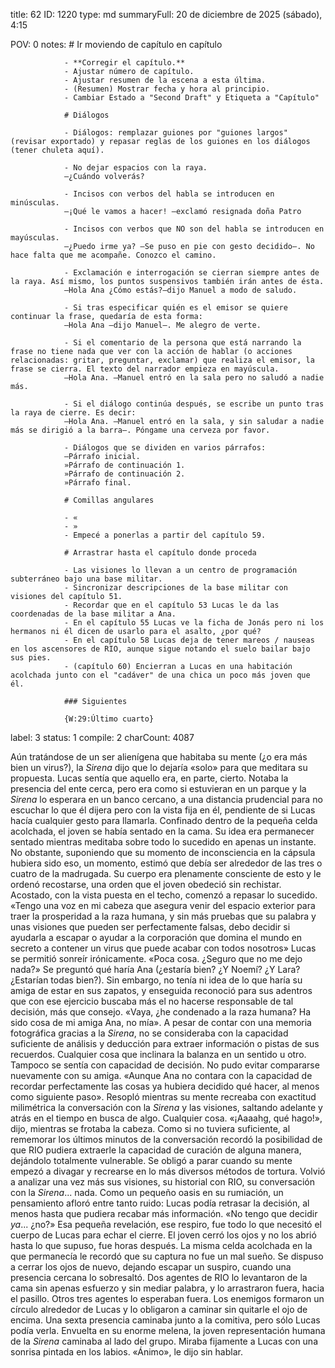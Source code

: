 title:          62
ID:             1220
type:           md
summaryFull:    20 de diciembre de 2025 (sábado), 4:15
                
                
POV:            0
notes:          # Ir moviendo de capítulo en capítulo
                
                - **Corregir el capítulo.**
                - Ajustar número de capítulo.
                - Ajustar resumen de la escena a esta última.
                - (Resumen) Mostrar fecha y hora al principio.
                - Cambiar Estado a "Second Draft" y Etiqueta a "Capítulo"
                
                # Diálogos
                
                - Diálogos: remplazar guiones por "guiones largos" (revisar exportado) y repasar reglas de los guiones en los diálogos (tener chuleta aquí).
                
                - No dejar espacios con la raya.
                —¿Cuándo volverás?
                
                - Incisos con verbos del habla se introducen en minúsculas.
                —¡Qué le vamos a hacer! —exclamó resignada doña Patro
                
                - Incisos con verbos que NO son del habla se introducen en mayúsculas.
                —¿Puedo irme ya? —Se puso en pie con gesto decidido—. No hace falta que me acompañe. Conozco el camino.
                
                - Exclamación e interrogación se cierran siempre antes de la raya. Así mismo, los puntos suspensivos también irán antes de ésta.
                —Hola Ana ¿Cómo estás?—dijo Manuel a modo de saludo.
                
                - Si tras especificar quién es el emisor se quiere continuar la frase, quedaría de esta forma:
                —Hola Ana —dijo Manuel—. Me alegro de verte.
                
                - Si el comentario de la persona que está narrando la frase no tiene nada que ver con la acción de hablar (o acciones relacionadas: gritar, preguntar, exclamar) que realiza el emisor, la frase se cierra. El texto del narrador empieza en mayúscula.
                —Hola Ana. —Manuel entró en la sala pero no saludó a nadie más.
                
                - Si el diálogo continúa después, se escribe un punto tras la raya de cierre. Es decir:
                —Hola Ana. —Manuel entró en la sala, y sin saludar a nadie más se dirigió a la barra—. Póngame una cerveza por favor.
                
                - Diálogos que se dividen en varios párrafos:
                —Párrafo inicial.
                »Párrafo de continuación 1.
                »Párrafo de continuación 2.
                »Párrafo final.
                
                # Comillas angulares
                
                - «
                - »
                - Empecé a ponerlas a partir del capítulo 59.
                
                # Arrastrar hasta el capítulo donde proceda
                
                - Las visiones lo llevan a un centro de programación subterráneo bajo una base militar.
                - Sincronizar descripciones de la base militar con visiones del capítulo 51.
                - Recordar que en el capítulo 53 Lucas le da las coordenadas de la base militar a Ana.
                - En el capítulo 55 Lucas ve la ficha de Jonás pero ni los hermanos ni él dicen de usarlo para el asalto, ¿por qué?
                - En el capítulo 58 Lucas deja de tener mareos / nauseas en los ascensores de RIO, aunque sigue notando el suelo bailar bajo sus pies.
                - (capítulo 60) Encierran a Lucas en una habitación acolchada junto con el "cadáver" de una chica un poco más joven que él.
                
                ### Siguientes
                
                {W:29:Último cuarto}
label:          3
status:         1
compile:        2
charCount:      4087


Aún tratándose de un ser alienígena que habitaba su mente (¿o era más bien un virus?), la *Sirena* dijo que lo dejaría «solo» para que meditara su propuesta.
Lucas sentía que aquello era, en parte, cierto. Notaba la presencia del ente cerca, pero era como si estuvieran en un parque y la *Sirena* lo esperara en un banco cercano, a una distancia prudencial para no escuchar lo que él dijera pero con la vista fija en él, pendiente de si Lucas hacía cualquier gesto para llamarla.
Confinado dentro de la pequeña celda acolchada, el joven se había sentado en la cama. Su idea era permanecer sentado mientras meditaba sobre todo lo sucedido en apenas un instante. No obstante, suponiendo que su momento de inconsciencia en la cápsula hubiera sido eso, un momento, estimó que debía ser alrededor de las tres o cuatro de la madrugada. Su cuerpo era plenamente consciente de esto y le ordenó recostarse, una orden que el joven obedeció sin rechistar.
Acostado, con la vista puesta en el techo, comenzó a repasar lo sucedido.
«Tengo una voz en mi cabeza que asegura venir del espacio exterior para traer la prosperidad a la raza humana, y sin más pruebas que su palabra y unas visiones que pueden ser perfectamente falsas, debo decidir si ayudarla a escapar o ayudar a la corporación que domina el mundo en secreto a contener un virus que puede acabar con todos nosotros»
Lucas se permitió sonreír irónicamente.
«Poca cosa. ¿Seguro que no me dejo nada?»
Se preguntó qué haría Ana (¿estaría bien? ¿Y Noemí? ¿Y Lara? ¿Estarían todas bien?). Sin embargo, no tenía ni idea de lo que haría su amiga de estar en sus zapatos, y enseguida reconoció para sus adentros que con ese ejercicio buscaba más el no hacerse responsable de tal decisión, más que consejo. «Vaya, ¿he condenado a la raza humana? Ha sido cosa de mi amiga Ana, no mía».
A pesar de contar con una memoria fotográfica gracias a la *Sirena*, no se consideraba con la capacidad suficiente de análisis y deducción para extraer información o pistas de sus recuerdos. Cualquier cosa que inclinara la balanza en un sentido u otro.
Tampoco se sentía con capacidad de decisión. No pudo evitar compararse nuevamente con su amiga.
«Aunque Ana no contara con la capacidad de recordar perfectamente las cosas ya hubiera decidido qué hacer, al menos como siguiente paso».
Resopló mientras su mente recreaba con exactitud milimétrica la conversación con la *Sirena* y las visiones, saltando adelante y atrás en el tiempo en busca de algo. Cualquier cosa.
«¡Aaaahg, qué hago!», dijo, mientras se frotaba la cabeza.
Como si no tuviera suficiente, al rememorar los últimos minutos de la conversación recordó la posibilidad de que RIO pudiera extraerle la capacidad de curación de alguna manera, dejándolo totalmente vulnerable.
Se obligó a parar cuando su mente empezó a divagar y recrearse en lo más diversos métodos de tortura.
Volvió a analizar una vez más sus visiones, su historial con RIO, su conversación con la *Sirena*... nada.
Como un pequeño oasis en su rumiación, un pensamiento afloró entre tanto ruido: Lucas podía retrasar la decisión, al menos hasta que pudiera recabar más información. «No tengo que decidir *ya*... ¿no?»
Esa pequeña revelación, ese respiro, fue todo lo que necesitó el cuerpo de Lucas para echar el cierre. El joven cerró los ojos y no los abrió hasta lo que supuso, fue horas después.
La misma celda acolchada en la que permanecía le recordó que su captura no fue un mal sueño. Se dispuso a cerrar los ojos de nuevo, dejando escapar un suspiro, cuando una presencia cercana lo sobresaltó.
Dos agentes de RIO lo levantaron de la cama sin apenas esfuerzo y sin mediar palabra, y lo arrastraron fuera, hacia el pasillo.
Otros tres agentes lo esperaban fuera. Los enemigos formaron un círculo alrededor de Lucas y lo obligaron a caminar sin quitarle el ojo de encima.
Una sexta presencia caminaba junto a la comitiva, pero sólo Lucas podía verla.
Envuelta en su enorme melena, la joven representación humana de la *Sirena* caminaba al lado del grupo. Miraba fijamente a Lucas con una sonrisa pintada en los labios.
«Ánimo», le dijo sin hablar.